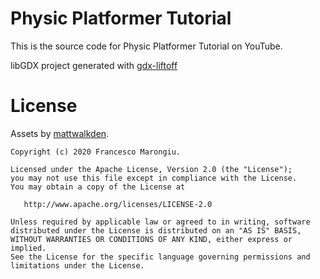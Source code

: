 # Physic Platformer Tutorial

This is the source code for Physic Platformer Tutorial on YouTube.

libGDX project generated with [gdx-liftoff](https://github.com/tommyettinger/gdx-liftoff)

# License

Assets by [mattwalkden](https://mattwalkden.itch.io/free-space-runner-pack).

```
Copyright (c) 2020 Francesco Marongiu.

Licensed under the Apache License, Version 2.0 (the "License");
you may not use this file except in compliance with the License.
You may obtain a copy of the License at

   http://www.apache.org/licenses/LICENSE-2.0

Unless required by applicable law or agreed to in writing, software
distributed under the License is distributed on an "AS IS" BASIS,
WITHOUT WARRANTIES OR CONDITIONS OF ANY KIND, either express or implied.
See the License for the specific language governing permissions and
limitations under the License.
```
